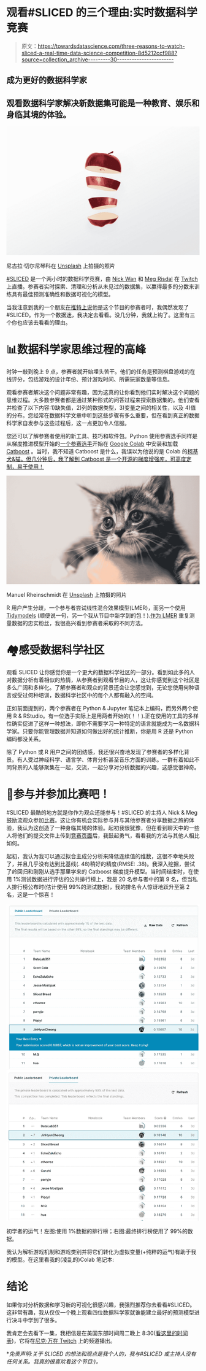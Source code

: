 # 观看#SLICED 的三个理由:实时数据科学竞赛

> 原文：<https://towardsdatascience.com/three-reasons-to-watch-sliced-a-real-time-data-science-competition-8d5212ccf988?source=collection_archive---------30----------------------->

## 成为更好的数据科学家

## 观看数据科学家解决新数据集可能是一种教育、娱乐和身临其境的体验。

![](img/bcd42c845f77d207da074f2a642d4450.png)

尼古拉·切尔尼琴科在 [Unsplash](https://unsplash.com?utm_source=medium&utm_medium=referral) 上拍摄的照片

[#SLICED](https://www.notion.so/SLICED-Show-c7bd26356e3a42279e2dfbafb0480073) 是一个两小时的数据科学竞赛，由 [Nick Wan](https://twitter.com/nickwan) 和 [Meg Risdal](https://twitter.com/MeganRisdal) 在 [Twitch](https://www.twitch.tv/nickwan_datasci) 上直播。参赛者实时探索、清理和分析从未见过的数据集，以赢得最多的分数来训练具有最佳预测准确性和数据可视化的模型。

当我注意到我的一个朋友[在推特上说](https://twitter.com/scottrcole/status/1399875010181828608?s=20)他是这个节目的参赛者时，我偶然发现了#SLICED。作为一个数据迷，我决定去看看。没几分钟，我就上钩了。这里有三个你也应该去看看的理由。

# 📊数据科学家思维过程的高峰

时钟一敲到晚上 9 点，参赛者就开始埋头苦干。他们的任务是预测棋盘游戏的在线评分，包括游戏的设计年份、预计游戏时间、所需玩家数量等信息。

观看参赛者解决这个问题非常有趣，因为这真的让你看到他们实时解决这个问题的思维过程。大多数参赛者都是通过某种形式的问答过程来探索数据集的。他们查看并检查了以下内容:1)缺失值，2)列的数据类型，3)变量之间的相关性，以及 4)值的分布。您经常在数据科学文章中听到这些步骤有多么重要，但在看到真正的数据科学家自发参与这些过程后，这一点更加令人信服。

您还可以了解参赛者使用的新工具、技巧和软件包。Python 使用参赛选手同样是从梯度推进模型开始的[一个参赛选手](https://twitter.com/canzhiye)开始在 [Google Colab](https://colab.research.google.com/) 中安装和加载 [Catboost](https://catboost.ai/) 。当时，我不知道 Catboost 是什么，我误以为他说的是 Colab 的[柯基犬&猫。但几分钟后，我了解到 Catboost 是一个开源的梯度增强库，可高度定制，易于使用！](https://www.youtube.com/watch?v=c_fd0XbQHKs)

![](img/7f5a2a8465be7f89dcce9a914a8d626c.png)

Manuel Rheinschmidt 在 [Unsplash](https://unsplash.com?utm_source=medium&utm_medium=referral) 上拍摄的照片

R 用户产生分歧，一个参与者尝试线性混合效果模型(LMER)，而另一个使用 [Tidymodels](https://www.tidymodels.org/) (顺便说一句，另一个我从节目中新学到的包！).[作为 LMER](/how-to-run-linear-mixed-effects-models-in-python-jupyter-notebooks-4f8079c4b589) 重复测量数据的忠实粉丝，我很高兴看到参赛者采取的不同方法。

# 🏘感受数据科学社区

观看 SLICED 让你感觉你是一个更大的数据科学社区的一部分。看到如此多的人对数据分析有着相似的热情，从参赛者到观看节目的人，这让你感觉到这个社区是多么广阔和多样化。了解参赛者和观众的背景还会让您感觉到，无论您使用何种语言或受过何种培训，数据科学社区中的每个人都有融入的空间。

正如前面提到的，两个参赛者在 Python & Jupyter 笔记本上编码，而另外两个使用 R & RStudio。有一位选手实际上是用两者开始的(！！).正在使用的工具的多样性确实促进了这样一种想法，即你不需要学习一种特定的语言就能成为一名数据科学家。只要你能管理数据并知道如何做出好的统计推断，你是用 R 还是 Python 编码都没关系。

除了 Python 或 R 用户之间的团结感，我还很兴奋地发现了参赛者的多样化背景。有人受过神经科学、语言学、体育分析甚至音乐方面的训练。一群有着如此不同背景的人能够聚集在一起，交流，一起分享对分析数据的兴趣，这感觉很神奇。

# 🥇参与并参加比赛吧！

#SLICED 最酷的地方就是你作为观众还能参与！#SLICED 的主持人 Nick & Meg 鼓励流观众参加[比赛](https://www.kaggle.com/c/sliced-s01e01)。这让你有机会实际参与并与其他参赛者分享数据之旅的体验，我认为这创造了一种身临其境的体验。起初我很犹豫，但在看到聊天中的一些人将他们的提交文件上传到[竞赛页面](http://kaggle.com/c/sliced-s01e01/)后，我鼓起勇气，看看我的方法与其他人相比如何。

起初，我认为我可以通过拟合主成分分析来降低连续值的维数，这很不幸地失败了，并且几乎没有达到比基线(. 48)稍好的精度(RMSE: .38)。我深入挖掘，尝试了岭回归和刚刚从选手那里学来的 Catboost 梯度提升模型。当时间结束时，在使用 1%测试数据进行评估的公共排行榜上，我是 20 名参与者中的第 9 名，但当私人排行榜公布时(估计使用 99%的测试数据)，我的排名令人惊讶地跃升至第 2 名，这是一个惊喜！

![](img/da33dea4b4780c813ef2db3bc826a42f.png)![](img/84d8f4a288f0887e1247194b49049d93.png)

初学者的运气！左图:使用 1%数据的排行榜；右图:最终排行榜使用了 99%的数据。

我认为解析游戏机制和游戏类别并将它们转化为虚拟变量(+纯粹的运气)有助于我的模型。在这里看我的(凌乱的)Colab 笔记本:

# 结论

如果你对分析数据和学习新的可视化很感兴趣，我强烈推荐你去看看#SLICED。这非常有趣，我从仅仅一个晚上观看四位数据科学家就谁能建立最好的预测模型进行决斗中学到了很多。

我肯定会去看下一集，我相信是在美国东部时间周二晚上 8:30([看这里的时间表](https://www.notion.so/SLICED-Show-c7bd26356e3a42279e2dfbafb0480073))，它将在[尼克·万在 Twitch](https://www.twitch.tv/nickwan_datasci) 上的频道播出。

**免责声明:关于 SLICED 的想法和观点是我个人的，我与#SLICED 或主持人没有任何关系。我真的很喜欢看这个节目:)。*